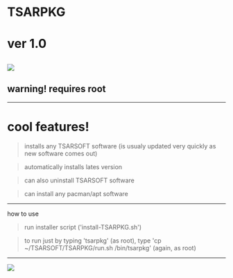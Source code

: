 # TSARPKG
ver 1.0
=============
![](https://i.ibb.co/WvMbF1w/TSARPKG-logo.png)
---------
## warning! requires root
-----
# cool features!
>installs any TSARSOFT software (is usualy updated very quickly as new software comes out)

>automatically installs lates version

>can also uninstall TSARSOFT software

>can install any pacman/apt software
----
how to use
>run installer script ('install-TSARPKG.sh')

>to run just by typing 'tsarpkg' (as root), type 'cp ~/TSARSOFT/TSARPKG/run.sh /bin/tsarpkg' (again, as root)
-----------
![](https://i.ibb.co/mHjzyG9/Deepin-Screenshot-select-area-20191026140749.png)
